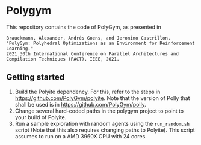 # Polygym

This repository contains the code of PolyGym, as presented in

```
Brauckmann, Alexander, Andrés Goens, and Jeronimo Castrillon.
"PolyGym: Polyhedral Optimizations as an Environment for Reinforcement Learning."
2021 30th International Conference on Parallel Architectures and Compilation Techniques (PACT). IEEE, 2021.
```

## Getting started
1. Build the Polyite dependency. For this, refer to the steps in https://github.com/PolyGym/polyite. Note that the version of Polly that shall be used is in https://github.com/PolyGym/polly.
2. Change several hard-coded paths in the polygym project to point to your build of Polyite.
3. Run a sample exploration with random agents using the `run_random.sh` script (Note that this also requires changing paths to Polyite). This script assumes to run on a AMD 3960X CPU with 24 cores.
